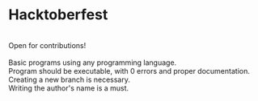 # Hacktoberfest
</br>
Open for contributions!</br></br>
Basic programs using any programming language.</br>
Program should be executable, with 0 errors and proper documentation.</br>
Creating a new branch is necessary.</br>
Writing the author's name is a must.</br>

